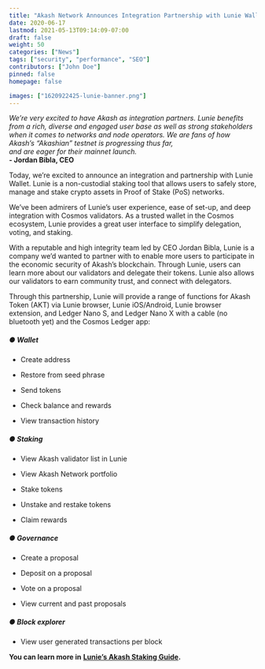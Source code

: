 ```yaml
---
title: "Akash Network Announces Integration Partnership with Lunie Wallet"
date: 2020-06-17
lastmod: 2021-05-13T09:14:09-07:00
draft: false
weight: 50
categories: ["News"]
tags: ["security", "performance", "SEO"]
contributors: ["John Doe"]
pinned: false
homepage: false

images: ["1620922425-lunie-banner.png"]
---
```

_We’re very excited to have Akash as integration partners. Lunie benefits from a rich, diverse and engaged user base as well as strong stakeholders when it comes to networks and node operators. We are fans of how Akash’s “Akashian” testnet is progressing thus far,_  
_and are eager for their mainnet launch._   
**\- Jordan Bibla, CEO**

Today, we’re excited to announce an integration and partnership with Lunie Wallet. Lunie is a non-custodial staking tool that allows users to safely store, manage and stake crypto assets in Proof of Stake (PoS) networks.   
  
We’ve been admirers of Lunie’s user experience, ease of set-up, and deep integration with Cosmos validators. As a trusted wallet in the Cosmos ecosystem, Lunie provides a great user interface to simplify delegation, voting, and staking.  
  
With a reputable and high integrity team led by CEO Jordan Bibla, Lunie is a company we’d wanted to partner with to enable more users to participate in the economic security of Akash’s blockchain. Through Lunie, users can learn more about our validators and delegate their tokens. Lunie also allows our validators to earn community trust, and connect with delegators.  
  
Through this partnership, Lunie will provide a range of functions for Akash Token (AKT) via Lunie browser, Lunie iOS/Android, Lunie browser extension, and Ledger Nano S, and Ledger Nano X with a cable (no bluetooth yet) and the Cosmos Ledger app:

##### ● Wallet 

*   Create address 
    
*   Restore from seed phrase 
    
*   Send tokens 
    
*   Check balance and rewards 
    
*   View transaction history 
    

##### ● Staking 

*   View Akash validator list in Lunie 
    
*   View Akash Network portfolio 
    
*   Stake tokens 
    
*   Unstake and restake tokens 
    
*   Claim rewards
    

##### ● Governance 

*   Create a proposal 
    
*   Deposit on a proposal 
    
*   Vote on a proposal 
    
*   View current and past proposals 
    

##### ● Block explorer 

*   View user generated transactions per block
    

**You can learn more in** [**Lunie’s Akash Staking Guide**](http://help.lunie.io/en/articles/4154821-lunie-staking-guide-akash)**.**